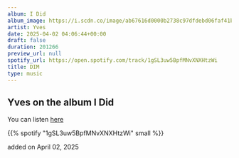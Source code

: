 ```yaml
---
album: I Did
album_image: https://i.scdn.co/image/ab67616d0000b2738c97dfdebd06faf41bc31c2c
artist: Yves
date: 2025-04-02 04:06:44+00:00
draft: false
duration: 201266
preview_url: null
spotify_url: https://open.spotify.com/track/1gSL3uw5BpfMNvXNXHtzWi
title: DIM
type: music
---
```



## Yves on the album I Did

You can listen [here](https://open.spotify.com/track/1gSL3uw5BpfMNvXNXHtzWi)

{{% spotify "1gSL3uw5BpfMNvXNXHtzWi" small %}}

added on April 02, 2025